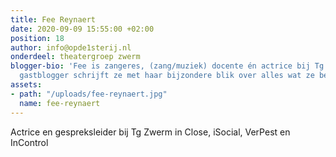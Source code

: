 ```yaml
---
title: Fee Reynaert
date: 2020-09-09 15:55:00 +02:00
position: 18
author: info@opde1sterij.nl
onderdeel: theatergroep zwerm
blogger-bio: 'Fee is zangeres, (zang/muziek) docente én actrice bij Tg Zwerm. Als
  gastblogger schrijft ze met haar bijzondere blik over alles wat ze beleeft. '
assets:
- path: "/uploads/fee-reynaert.jpg"
  name: fee-reynaert
---
```


Actrice en gespreksleider bij Tg Zwerm in Close, iSocial, VerPest en InControl
